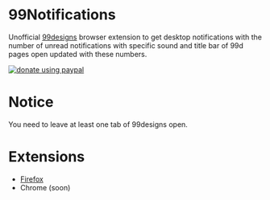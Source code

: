 # 99Notifications
Unofficial [99designs](https://99designs.com) browser extension to get desktop notifications with the number of unread notifications with specific sound and title bar of 99d pages open updated with these numbers.

<a href="https://www.paypal.com/cgi-bin/webscr?cmd=_s-xclick&hosted_button_id=52WANGN4BEDLJ"><img src="https://img.shields.io/badge/donate%20using-paypal-green.svg" alt="donate using paypal" /></a>

# Notice
You need to leave at least one tab of 99designs open.

# Extensions
- [Firefox](https://addons.mozilla.org/addon/99notifications/)
- Chrome (soon)
